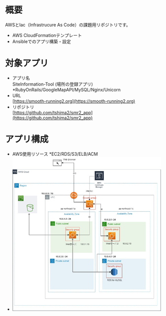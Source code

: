# 概要
AWSとIac（Infrastrucure As Code）の課題用リポジトリです。
  - AWS CloudFormationテンプレート
  - Ansibleでのアプリ構築・設定
  
# 対象アプリ
  - アプリ名　  
      SiteInformation-Tool (場所の登録アプリ)　 *RubyOnRails/GoogleMapAPI/MySQL/Nginx/Unicorn
  - URL　       
      [https://smooth-running2.org](https://smooth-running2.org)
  - リポジトリ  
      [https://github.com/tshima2/smr2_app](https://github.com/tshima2/smr2_app)

# アプリ構成
  - AWS使用リソース  *EC2/RDS/S3/ELB/ACM
  - ![構成図](./diagram_drawio2.jpg "smr2_cfn")         
